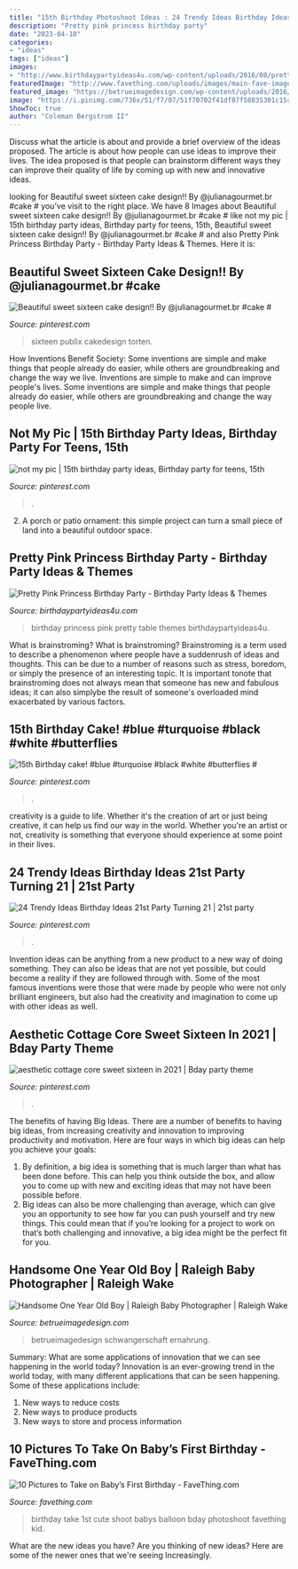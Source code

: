 ```yaml
---
title: "15th Birthday Photoshoot Ideas : 24 Trendy Ideas Birthday Ideas 21st Party Turning 21"
description: "Pretty pink princess birthday party"
date: "2023-04-10"
categories:
- "ideas"
tags: ["ideas"]
images:
- "http://www.birthdaypartyideas4u.com/wp-content/uploads/2016/08/pretty-pink-princess-birthday-party-food-table.jpg"
featuredImage: "http://www.favething.com/uploads/images/main-fave-images/10_pictures_to_take_on_baby_s_first_birthday-2.jpg"
featured_image: "https://betrueimagedesign.com/wp-content/uploads/2016/01/12-10286-post/first-birthday-outdoor-photos(pp_w768_h1664).jpg"
image: "https://i.pinimg.com/736x/51/f7/07/51f70702f41df87f58835301c15a6417.jpg"
ShowToc: true
author: "Coleman Bergstrom II"
---
```



Discuss what the article is about and provide a brief overview of the ideas proposed.
The article is about how people can use ideas to improve their lives. The idea proposed is that people can brainstorm different ways they can improve their quality of life by coming up with new and innovative ideas.

	

		
looking for Beautiful sweet sixteen cake design!! By @julianagourmet.br #cake # you've visit to the right place. We have 8 Images about Beautiful sweet sixteen cake design!! By @julianagourmet.br #cake # like not my pic | 15th birthday party ideas, Birthday party for teens, 15th, Beautiful sweet sixteen cake design!! By @julianagourmet.br #cake # and also Pretty Pink Princess Birthday Party - Birthday Party Ideas &amp; Themes. Here it is:
		
    
## Beautiful Sweet Sixteen Cake Design!! By @julianagourmet.br #cake #

<img loading=lazy src="https://i.pinimg.com/736x/0e/ef/9a/0eef9a6beef4ab2f83f1aa5046396f3b.jpg" onerror="this.onerror=null;this.src='https://tse4.mm.bing.net/th?id=OIP.ihKC_apmkseUP9FGOeYu9gHaJC&amp;pid=15.1';" alt="Beautiful sweet sixteen cake design!! By @julianagourmet.br #cake #">

_Source: pinterest.com_

>sixteen publix cakedesign torten. 

	

How Inventions Benefit Society: Some inventions are simple and make things that people already do easier, while others are groundbreaking and change the way we live.
Inventions are simple to make and can improve people's lives. Some inventions are simple and make things that people already do easier, while others are groundbreaking and change the way people live.

    
## Not My Pic | 15th Birthday Party Ideas, Birthday Party For Teens, 15th

<img loading=lazy src="https://i.pinimg.com/736x/51/f7/07/51f70702f41df87f58835301c15a6417.jpg" onerror="this.onerror=null;this.src='https://tse3.mm.bing.net/th?id=OIP.vczts_INctCF47IXR01vWQHaNw&amp;pid=15.1';" alt="not my pic | 15th birthday party ideas, Birthday party for teens, 15th">

_Source: pinterest.com_

>. 

	

2. A porch or patio ornament: this simple project can turn a small piece of land into a beautiful outdoor space. 

    
## Pretty Pink Princess Birthday Party - Birthday Party Ideas &amp; Themes

<img loading=lazy src="http://www.birthdaypartyideas4u.com/wp-content/uploads/2016/08/pretty-pink-princess-birthday-party-food-table.jpg" onerror="this.onerror=null;this.src='https://tse4.mm.bing.net/th?id=OIP.rtmMgJln7uL6dEHs9CIWQQHaMP&amp;pid=15.1';" alt="Pretty Pink Princess Birthday Party - Birthday Party Ideas &amp; Themes">

_Source: birthdaypartyideas4u.com_

>birthday princess pink pretty table themes birthdaypartyideas4u. 

	

What is brainstroming?
What is brainstroming? Brainstroming is a term used to describe a phenomenon where people have a suddenrush of ideas and thoughts. This can be due to a number of reasons such as stress, boredom, or simply the presence of an interesting topic. It is important tonote that brainstroming does not always mean that someone has new and fabulous ideas; it can also simplybe the result of someone's overloaded mind exacerbated by various factors.

    
## 15th Birthday Cake! #blue #turquoise #black #white #butterflies #

<img loading=lazy src="https://i.pinimg.com/736x/b2/24/09/b224091d85f12d0938cd4a8d5941ec0e.jpg" onerror="this.onerror=null;this.src='https://tse2.mm.bing.net/th?id=OIP.5U9sc_ks50m-x7FQ3GoywwHaJ3&amp;pid=15.1';" alt="15th Birthday cake! #blue #turquoise #black #white #butterflies #">

_Source: pinterest.com_

>. 

	

creativity is a guide to life. Whether it's the creation of art or just being creative, it can help us find our way in the world. Whether you're an artist or not, creativity is something that everyone should experience at some point in their lives.

    
## 24 Trendy Ideas Birthday Ideas 21st Party Turning 21 | 21st Party

<img loading=lazy src="https://i.pinimg.com/736x/43/29/52/43295267845d74a28d1c5cda5c122eeb.jpg" onerror="this.onerror=null;this.src='https://tse1.mm.bing.net/th?id=OIP.9wx7iLCSYJuuV9tWlHkAmwAAAA&amp;pid=15.1';" alt="24 Trendy Ideas Birthday Ideas 21st Party Turning 21 | 21st party">

_Source: pinterest.com_

>. 

	

Invention ideas can be anything from a new product to a new way of doing something. They can also be ideas that are not yet possible, but could become a reality if they are followed through with. Some of the most famous inventions were those that were made by people who were not only brilliant engineers, but also had the creativity and imagination to come up with other ideas as well.

    
## Aesthetic Cottage Core Sweet Sixteen In 2021 | Bday Party Theme

<img loading=lazy src="https://i.pinimg.com/736x/9a/11/05/9a1105b9c568c2daf9c49c8b7c2d66fe.jpg" onerror="this.onerror=null;this.src='https://tse3.mm.bing.net/th?id=OIP.gNHsWDZMnHsMj5pWhSz1MgHaLH&amp;pid=15.1';" alt="aesthetic cottage core sweet sixteen in 2021 | Bday party theme">

_Source: pinterest.com_

>. 

	

The benefits of having Big Ideas.
There are a number of benefits to having big ideas, from increasing creativity and innovation to improving productivity and motivation. Here are four ways in which big ideas can help you achieve your goals: 
1. By definition, a big idea is something that is much larger than what has been done before. This can help you think outside the box, and allow you to come up with new and exciting ideas that may not have been possible before. 
2. Big ideas can also be more challenging than average, which can give you an opportunity to see how far you can push yourself and try new things. This could mean that if you’re looking for a project to work on that’s both challenging and innovative, a big idea might be the perfect fit for you. 

    
## Handsome One Year Old Boy | Raleigh Baby Photographer | Raleigh Wake

<img loading=lazy src="https://betrueimagedesign.com/wp-content/uploads/2016/01/12-10286-post/first-birthday-outdoor-photos(pp_w768_h1664).jpg" onerror="this.onerror=null;this.src='https://tse3.mm.bing.net/th?id=OIP.a2oKw1mI1uuLM4IyKuwpOwHaQD&amp;pid=15.1';" alt="Handsome One Year Old Boy | Raleigh Baby Photographer | Raleigh Wake">

_Source: betrueimagedesign.com_

>betrueimagedesign schwangerschaft ernahrung. 

	

Summary: What are some applications of innovation that we can see happening in the world today?
Innovation is an ever-growing trend in the world today, with many different applications that can be seen happening. Some of these applications include: 
1. New ways to reduce costs 
2. New ways to produce products 
3. New ways to store and process information 

    
## 10 Pictures To Take On Baby’s First Birthday - FaveThing.com

<img loading=lazy src="http://www.favething.com/uploads/images/main-fave-images/10_pictures_to_take_on_baby_s_first_birthday-2.jpg" onerror="this.onerror=null;this.src='https://tse2.mm.bing.net/th?id=OIP.rmIb57mqCoQDzlwpd3Q-zwHaKX&amp;pid=15.1';" alt="10 Pictures to Take on Baby’s First Birthday - FaveThing.com">

_Source: favething.com_

>birthday take 1st cute shoot babys balloon bday photoshoot favething kid. 

	

What are the new ideas you have?
Are you thinking of new ideas? Here are some of the newer ones that we're seeing Increasingly.


